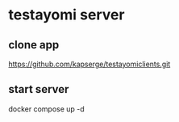 # testayomi server

clone app
----------
https://github.com/kapserge/testayomiclients.git


## start server 
 
docker compose up -d
